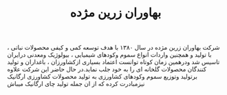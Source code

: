 ﻿---
layout: post
title: بهاوران زرین مژده
name_en: behavaranco
company_slug: behavaranco
logo: 
cover: 
company_count:
founded:
location: ""
total_review: 
total_interview: 
salary_avg: 
salary_min: 
salary_max: 
rate: 
view_count: 
industry: کشاورزی
city: تهران, تهران
size_en: VS
size: 11-50 نفر
site: https://behavaranco.com/
---

شرکت بهاوران زرین مژده در سال ۱۳۸۰ با هدف توسعه کمی و کیفی محصولات نباتی ، با تولید و همچنین واردات انواع سموم وکودهای شیمیایی ، بیولوژیک ومعدنی درایران تاسیس شد ودرهمین زمان کوتاه توانست اعتماد بسیاری ازکشاورزان ، باغداران و تولید کنندگان محصولات گلخانه ای را به خود جلب نماید.در حال حاضر این شرکت علاوه برتولید وتوزیع سموم وکودهای کشاورزی به تولید محصولات کشاورزی ارگانیک نیزمبادرت کرده که از ان جمله تولید چای ارگانیک میباش